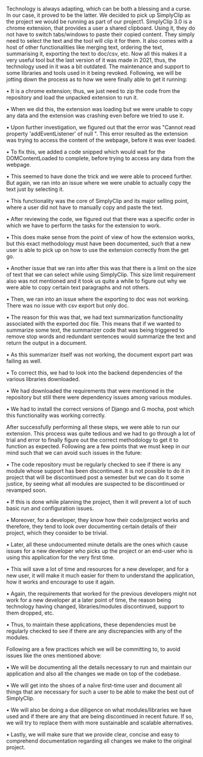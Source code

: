 Technology is always adapting, which can be both a blessing and a curse. In our case, it proved to be the latter. We decided to pick up SimplyClip as the project we would be running as part of our project1. SimplyClip 3.0 is a chrome extension, that provides a user a shared clipboard. Using it, they do not have to switch tabs/windows to paste their copied content. They simply need to select the text and the tool will clip it for them. It also comes with a host of other functionalities like merging text, ordering the text, summarising it, exporting the text to doc/csv, etc. Now all this makes it a very useful tool but the last version of it was made in 2021, thus, the technology used in it was a bit outdated. The maintenance and support to some libraries and tools used in it being revoked.
Following, we will be jotting down the process as to how we were finally able to get it running:

•	It is a chrome extension; thus, we just need to zip the code from the repository and load the unpacked extension to run it.

•	When we did this, the extension was loading but we were unable to copy any data and the extension was crashing even before we tried to use it.

•	Upon further investigation, we figured out that the error was "Cannot read property 'addEventListener' of null ". This error resulted as the extension was trying to access the content of the webpage, before it was ever loaded.

•	To fix this, we added a code snipped which would wait for the DOMContentLoaded to complete, before trying to access any data from the webpage.

•	This seemed to have done the trick and we were able to proceed further. But again, we ran into an issue where we were unable to actually copy the text just by selecting it.

•	This functionality was the core of SimplyClip and its major selling point, where a user did not have to manually copy and paste the text. 

•	After reviewing the code, we figured out that there was a specific order in which we have to perform the tasks for the extension to work.

•	This does make sense from the point of view of how the extension works, but this exact methodology must have been documented, such that a new user is able to pick up on how to use the extension correctly from the get go.

•	Another issue that we ran into after this was that there is a limit on the size of text that we can select while using SimplyClip. This size limit requirement also was not mentioned and it took us quite a while to figure out why we were able to copy certain text paragraphs and not others.

•	Then, we ran into an issue where the exporting to doc was not working. There was no issue with csv export but only doc.

•	The reason for this was that, we had text summarization functionality associated with the exported doc file. This means that if we wanted to summarize some text, the summarizer code that was being triggered to remove stop words and redundant sentences would summarize the text and return the output in a document. 

•	As this summarizer itself was not working, the document export part was failing as well.

•	To correct this, we had to look into the backend dependencies of the various libraries downloaded.

•	We had downloaded the requirements that were mentioned in the repository but still there were dependency issues among various modules.

•	We had to install the correct versions of Django and G mocha, post which this functionality was working correctly.

After successfully performing all these steps, we were able to run our extension. This process was quite tedious and we had to go through a lot of trial and error to finally figure out the correct methodology to get it to function as expected. Following are a few points that we must keep in our mind such that we can avoid such issues in the future:

•	The code repository must be regularly checked to see if there is any module whose support has been discontinued. It is not possible to do it in project that will be discontinued post a semester but we can do it some justice, by seeing what all modules are suspected to be discontinued or revamped soon.

•	If this is done while planning the project, then it will prevent a lot of such basic run and configuration issues.

•	Moreover, for a developer, they know how their code/project works and therefore, they tend to look over documenting certain details of their project, which they consider to be trivial.

•	Later, all these undocumented minute details are the ones which cause issues for a new developer who picks up the project or an end-user who is using this application for the very first time.

•	This will save a lot of time and resources for a new developer, and for a new user, it will make it much easier for them to understand the application, how it works and encourage to use it again.

•	Again, the requirements that worked for the previous developers might not work for a new developer at a later point of time, the reason being technology having changed, libraries/modules discontinued, support to them dropped, etc. 

•	Thus, to maintain these applications, these dependencies must be regularly checked to see if there are any discrepancies with any of the modules.

Following are a few practices which we will be committing to, to avoid issues like the ones mentioned above:

•	We will be documenting all the details necessary to run and maintain our application and also all the changes we made on top of the codebase.

•	We will get into the shoes of a naïve first-time user and document all things that are necessary for such a user to be able to make the best out of SimplyClip.

•	We will also be doing a due diligence on what modules/libraries we have used and if there are any that are being discontinued in recent future. If so, we will try to replace them with more sustainable and scalable alternatives.

•	Lastly, we will make sure that we provide clear, concise and easy to comprehend documentation regarding all changes we make to the original project.
